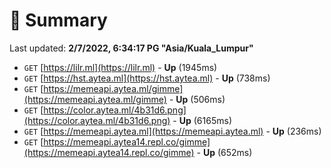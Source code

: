 # 📖 Summary
Last updated: **2/7/2022, 6:34:17 PG "Asia/Kuala_Lumpur"**

- `GET` [https://lilr.ml](https://lilr.ml) - **Up** (1945ms)
- `GET` [https://hst.aytea.ml](https://hst.aytea.ml) - **Up** (738ms)
- `GET` [https://memeapi.aytea.ml/gimme](https://memeapi.aytea.ml/gimme) - **Up** (506ms)
- `GET` [https://color.aytea.ml/4b31d6.png](https://color.aytea.ml/4b31d6.png) - **Up** (6165ms)
- `GET` [https://memeapi.aytea.ml](https://memeapi.aytea.ml) - **Up** (236ms)
- `GET` [https://memeapi.aytea14.repl.co/gimme](https://memeapi.aytea14.repl.co/gimme) - **Up** (652ms)
